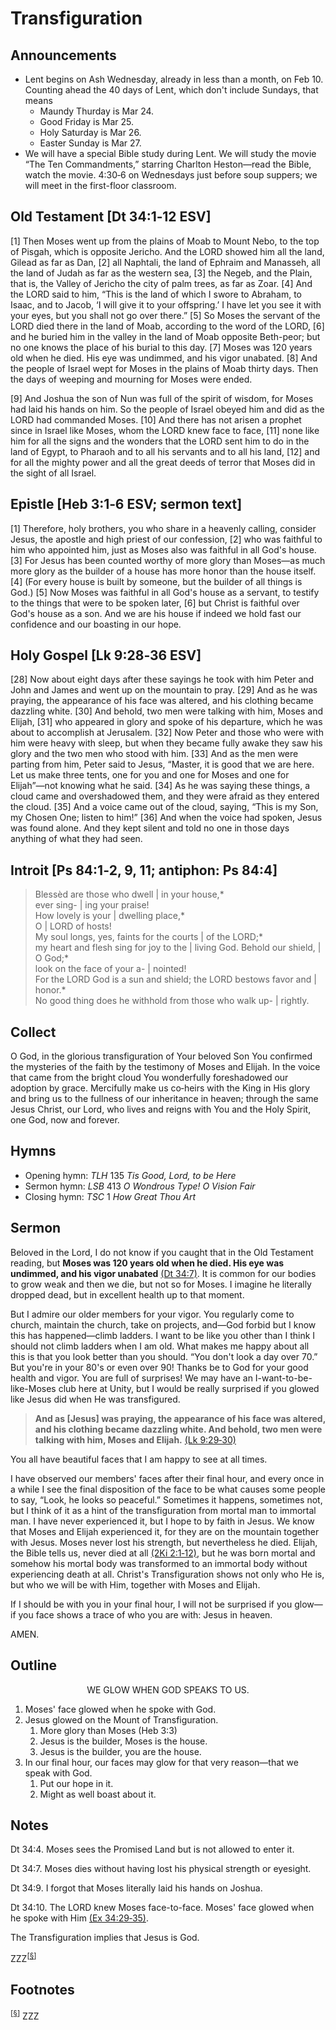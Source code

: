 <head>
<meta charset="utf-8">
<style>
</style>
<title>sermon</title>
</head>

# Transfiguration

## Announcements

* Lent begins on Ash Wednesday, already in less than a month, on Feb 10. Counting ahead the 40 days of Lent, which don't include Sundays, that means
    * Maundy Thurday is Mar 24.
    * Good Friday is Mar 25.
    * Holy Saturday is Mar 26.
    * Easter Sunday is Mar 27.
* We will have a special Bible study during Lent. We will study the movie “The Ten Commandments,” starring Charlton Heston—read the Bible, watch the movie. 4:30‑6 on Wednesdays just before soup suppers; we will meet in the first-floor classroom.

## Old Testament [Dt 34:1‑12 ESV]

[1] Then Moses went up from the plains of Moab to Mount Nebo, to the top of Pisgah, which is opposite Jericho. And the LORD showed him all the land, Gilead as far as Dan, [2] all Naphtali, the land of Ephraim and Manasseh, all the land of Judah as far as the western sea, [3] the Negeb, and the Plain, that is, the Valley of Jericho the city of palm trees, as far as Zoar. [4] And the LORD said to him, “This is the land of which I swore to Abraham, to Isaac, and to Jacob, ‘I will give it to your offspring.’ I have let you see it with your eyes, but you shall not go over there.” [5] So Moses the servant of the LORD died there in the land of Moab, according to the word of the LORD, [6] and he buried him in the valley in the land of Moab opposite Beth-peor; but no one knows the place of his burial to this day. [7] Moses was 120 years old when he died. His eye was undimmed, and his vigor unabated. [8] And the people of Israel wept for Moses in the plains of Moab thirty days. Then the days of weeping and mourning for Moses were ended.

[9] And Joshua the son of Nun was full of the spirit of wisdom, for Moses had laid his hands on him. So the people of Israel obeyed him and did as the LORD had commanded Moses. [10] And there has not arisen a prophet since in Israel like Moses, whom the LORD knew face to face, [11] none like him for all the signs and the wonders that the LORD sent him to do in the land of Egypt, to Pharaoh and to all his servants and to all his land, [12] and for all the mighty power and all the great deeds of terror that Moses did in the sight of all Israel.

## Epistle [Heb 3:1‑6 ESV; sermon text]

[1] Therefore, holy brothers, you who share in a heavenly calling, consider Jesus, the apostle and high priest of our confession, [2] who was faithful to him who appointed him, just as Moses also was faithful in all God's house. [3] For Jesus has been counted worthy of more glory than Moses—as much more glory as the builder of a house has more honor than the house itself. [4] (For every house is built by someone, but the builder of all things is God.) [5] Now Moses was faithful in all God's house as a servant, to testify to the things that were to be spoken later, [6] but Christ is faithful over God's house as a son. And we are his house if indeed we hold fast our confidence and our boasting in our hope.

## Holy Gospel [Lk 9:28‑36 ESV]

[28] Now about eight days after these sayings he took with him Peter and John and James and went up on the mountain to pray. [29] And as he was praying, the appearance of his face was altered, and his clothing became dazzling white. [30] And behold, two men were talking with him, Moses and Elijah, [31] who appeared in glory and spoke of his departure, which he was about to accomplish at Jerusalem. [32] Now Peter and those who were with him were heavy with sleep, but when they became fully awake they saw his glory and the two men who stood with him. [33] And as the men were parting from him, Peter said to Jesus, “Master, it is good that we are here. Let us make three tents, one for you and one for Moses and one for Elijah”—not knowing what he said. [34] As he was saying these things, a cloud came and overshadowed them, and they were afraid as they entered the cloud. [35] And a voice came out of the cloud, saying, “This is my Son, my Chosen One; listen to him!” [36] And when the voice had spoken, Jesus was found alone. And they kept silent and told no one in those days anything of what they had seen.

## Introit [Ps 84:1‑2, 9, 11; antiphon: Ps 84:4]

> Blessèd are those who dwell | in your house,*  
> ever sing- | ing your praise!  
> How lovely is your | dwelling place,*  
> O | LORD of hosts!  
> My soul longs, yes, faints for the courts | of the LORD;*  
> my heart and flesh sing for joy to the | living God.
> Behold our shield, | O God;*  
> look on the face of your a- | nointed!  
> For the LORD God is a sun and shield; the LORD bestows favor and | honor.*  
> No good thing does he withhold from those who walk up- | rightly.
	
## Collect

O God, in the glorious transfiguration of Your beloved Son You confirmed the mysteries of the faith by the testimony of Moses and Elijah. In the voice that came from the bright cloud You wonderfully foreshadowed our adoption by grace. Mercifully make us co‑heirs with the King in His glory and bring us to the fullness of our inheritance in heaven; through the same Jesus Christ, our Lord, who lives and reigns with You and the Holy Spirit, one God, now and forever.

## Hymns

* Opening hymn: _TLH_ 135 _Tis Good, Lord, to be Here_
* Sermon hymn: _LSB_ 413 _O Wondrous Type! O Vision Fair_
* Closing hymn: _TSC_ 1 _How Great Thou Art_

## Sermon

Beloved in the Lord, I do not know if you caught that in the Old Testament reading, but **Moses was 120 years old when he died. His eye was undimmed, and his vigor unabated** [(Dt 34:7)](http://www.esvbible.org/Deuteronomy%2034%3A7/). It is common for our bodies to grow weak and then we die, but not so for Moses. I imagine he literally dropped dead, but in excellent health up to that moment.

But I admire our older members for your vigor. You regularly come to church, maintain the church, take on projects, and—God forbid but I know this has happened—climb ladders. I want to be like you other than I think I should not climb ladders when I am old. What makes me happy about all this is that you look better than you should. “You don't look a day over 70.” But you're in your 80's or even over 90! Thanks be to God for your good health and vigor. You are full of surprises! We may have an I-want-to-be-like-Moses club here at Unity, but I would be really surprised if you glowed like Jesus did when He was transfigured.

> **And as [Jesus] was praying, the appearance of his face was altered, and his clothing became dazzling white. And behold, two men were talking with him, Moses and Elijah.** [(Lk 9:29‑30)](http://www.esvbible.org/Luke%209%3A29-30/)

You all have beautiful faces that I am happy to see at all times.

I have observed our members' faces after their final hour, and every once in a while I see the final disposition of the face to be what causes some people to say, “Look, he looks so peaceful.” Sometimes it happens, sometimes not, but I think of it as a hint of the transfiguration from mortal man to immortal man. I have never experienced it, but I hope to by faith in Jesus. We know that Moses and Elijah experienced it, for they are on the mountain together with Jesus. Moses never lost his strength, but nevertheless he died. Elijah, the Bible tells us, never died at all [(2Ki 2:1‑12)](http://www.esvbible.org/2%20Kings%202%3A1-12/), but he was born mortal and somehow his mortal body was transformed to an immortal body without experiencing death at all. Christ's Transfiguration shows not only who He is, but who we will be with Him, together with Moses and Elijah.

If I should be with you in your final hour, I will not be surprised if you glow—if you face shows a trace of who you are with: Jesus in heaven.

AMEN.

## Outline

<center>WE GLOW WHEN GOD SPEAKS TO US.</center>

1. Moses' face glowed when he spoke with God.
1. Jesus glowed on the Mount of Transfiguration.
    1. More glory than Moses (Heb 3:3)
    1. Jesus is the builder, Moses is the house.
    1. Jesus is the builder, you are the house.
1. In our final hour, our faces may glow for that very reason—that we speak with God.
    1. Put our hope in it.
    1. Might as well boast about it.
    
## Notes

Dt 34:4. Moses sees the Promised Land but is not allowed to enter it.

Dt 34:7. Moses dies without having lost his physical strength or eyesight.

Dt 34:9. I forgot that Moses literally laid his hands on Joshua.

Dt 34:10. The LORD knew Moses face-to-face. Moses' face glowed when he spoke with Him [(Ex 34:29‑35)](http://www.esvbible.org/Exodus%2034%3A29-35/).

The Transfiguration implies that Jesus is God.

ZZZ<sup>[<a name="id0002" href="#ftn.id0002">§</a>]</sup>

## Footnotes

<sup>[<a name="ftn.id0002" href="#id0002">§</a>]</sup>
ZZZ
